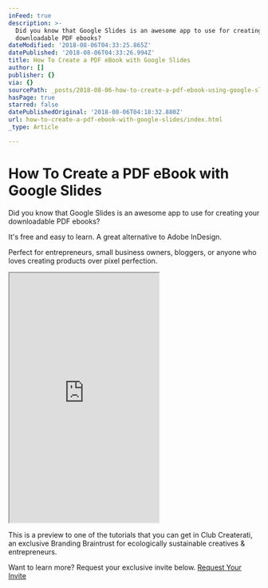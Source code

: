 ```yaml
---
inFeed: true
description: >-
  Did you know that Google Slides is an awesome app to use for creating your
  downloadable PDF ebooks?
dateModified: '2018-08-06T04:33:25.865Z'
datePublished: '2018-08-06T04:33:26.994Z'
title: How To Create a PDF eBook with Google Slides
author: []
publisher: {}
via: {}
sourcePath: _posts/2018-08-06-how-to-create-a-pdf-ebook-using-google-slides.md
hasPage: true
starred: false
datePublishedOriginal: '2018-08-06T04:18:32.880Z'
url: how-to-create-a-pdf-ebook-with-google-slides/index.html
_type: Article

---
```

# How To Create a PDF eBook with Google Slides

Did you know that Google Slides is an awesome app to use for creating your downloadable PDF ebooks?

It's free and easy to learn. A great alternative to Adobe InDesign.

Perfect for entrepreneurs, small business owners, bloggers, or anyone who loves creating products over pixel perfection.

<iframe src="https://the-grid.github.io/ed-userhtml/?g=eJxFj8FOxDAMRH8lssQxTZE4rZpKSHDgAP9gEu82KE0qx91Svp60XZbjWJ43M11xHCZRhZ2FQWQqJ2MuuXE-Ndecp4grcePyaLAUkmL-j18F-s4c_r4LZ8aRFMaYFws4y_4GysVqtHANnrI-nNrlJBgSsbrTQHkUvD28eQsfP89P7y-vFg6kMKYyIVNyqwXhmUAVWSNZGPFbL8HLcHps2wdQqfaogX_kvdeNcp5jrIWJ0p2x7Qa1oLhByzrRpmaOumbhWDa1Az4ze2ILbbU4zjGGdLGQMvSqM8f2_hdcxnYD" height="500" style=""></iframe>

This is a preview to one of the tutorials that you can get in Club Createrati, an exclusive Branding Braintrust for ecologically sustainable creatives & entrepreneurs.

Want to learn more? Request your exclusive invite below.
[Request Your Invite][0]

[0]: http://createrati.com/invite
